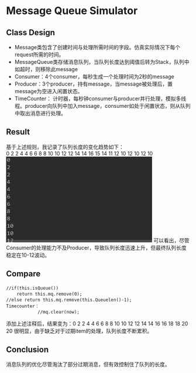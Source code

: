 # Message Queue Simulator
## Class Design
- Message类包含了创建时间与处理所需时间的字段。仿真实际情况下每个request所需的时间。
- MessageQueue类存储消息队列，当队列长度达到阈值后转为Stack，队列中如超时，则移除此message
- Consumer：4个consumer，每秒生成一个处理时间为2秒的message
- Producer：3个producer，持有message，当message被处理后，置message为空进入闲置状态。
- TimeCounter： 计时器，每秒钟consumer与producer并行处理，模拟多线程。producer向队列中加入message，consumer如处于闲置状态，则从队列中取出消息进行处理。

## Result
基于上述规则，我记录了队列长度的变化趋势如下：   
0 
2 
2 
4 
4 
6 
6 
8 
8 
10 
10 
12 
12 
14 
14 
16 
15 
14 
11 
12 
10 
12 
10 
12 
10       
![avatar](sample/MQ.JPG)
可以看出，尽管Consumer的处理能力不及Producer，导致队列长度迅速上升，但最终队列长度稳定在10-12波动。

## Compare
```
//if(this.isQueue())
    return this.mq.remove(0);
//else return this.mq.remove(this.Queuelen()-1);
Timecounter：
            //mq.clear(now);
```
添加上述注释后，结果变为：0 
2 
2 
4 
4 
6 
6 
8 
8 
10 
10 
12 
12 
14 
14 
16 
16 
18 
18 
20 
20 
很明显，由于缺乏对于过期item的处理，队列长度不断累积。

## Conclusion
消息队列的优化尽管淘汰了部分过期消息，但有效控制住了队列的长度。
